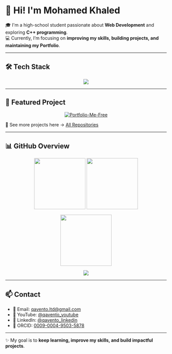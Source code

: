 # 👋 Hi! I'm Mohamed Khaled    

🎓 I'm a high-school student passionate about **Web Development** and exploring **C++ programming**.    
💻 Currently, I’m focusing on **improving my skills, building projects, and maintaining my Portfolio**.    

---

## 🛠️ Tech Stack    
<p align="center">  
  <img src="https://skillicons.dev/icons?i=html,css,js,cpp,git,github" />  
</p>  

---

## 🚀 Featured Project    
<p align="center">  
  <a href="https://qavento-ltd.github.io/Portfolio-Me-Free/">  
    <img src="https://github-readme-stats.vercel.app/api/pin/?username=qavento-LTD&repo=Portfolio-Me-Free&theme=tokyonight&show_owner=true" alt="Portfolio-Me-Free" />  
  </a>  
</p>  

🔹 See more projects here → [All Repositories](https://github.com/qavento-LTD?tab=repositories)    

---

## 📊 GitHub Overview    
<p align="center">  
  <img src="https://github-readme-stats.vercel.app/api?username=qavento-LTD&show_icons=true&theme=tokyonight&hide_border=true" height="160"/>  
  <img src="https://github-readme-stats.vercel.app/api/top-langs/?username=qavento-LTD&layout=compact&theme=tokyonight&hide_border=true&langs_count=6" height="160"/>  
</p>  

<p align="center">  
  <a href="https://git.io/streak-stats">  
    <img src="https://streak-stats.demolab.com?user=qavento-LTD&theme=tokyonight&hide_border=true" height="160"/>  
  </a>  
</p>  

<p align="center">  
  <!-- Badge لعدد الريبو -->  
  <img src="https://img.shields.io/badge/Repositories-10-blue?style=for-the-badge&logo=github" />  
</p>  

---

## 📫 Contact    
- 📧 Email: [qavento.ltd@gmail.com](mailto:qavento.ltd@gmail.com)    
- 🎥 YouTube: [@qavento_youtube](https://youtube.com/@qavento)    
- 🎵 LinkedIn: [@qavento_linkedin](https://www.linkedin.com/in/mohammed-khaled-abdullah-mahmoud?utm_source=share&utm_campaign=share_via&utm_content=profile&utm_medium=android_app)    
- 🔗 ORCID: [0009-0004-9503-5878](https://orcid.org/0009-0004-9503-5878)    

---

✨ My goal is to **keep learning, improve my skills, and build impactful projects**.
